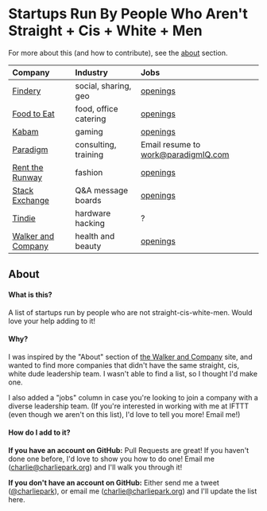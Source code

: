 # Startups Run By People Who Aren't Straight + Cis + White + Men

For more about this (and how to contribute), see the [about](https://github.com/charliepark/startups-run-by-non-scwms#about) section.

Company | Industry | Jobs
:------ | :------- | :---
[Findery](https://findery.com/) | social, sharing, geo | [openings](https://findery.com/jobs)
[Food to Eat](https://www.foodtoeat.com) | food, office catering | [openings](https://www.foodtoeat.com/p/careers)
[Kabam](http://kabam.com/) | gaming | [openings](http://careers.kabam.com/careers)
[Paradigm](http://www.paradigmiq.com/) | consulting, training | Email resume to work@paradigmIQ.com
[Rent the Runway](https://www.renttherunway.com/) | fashion | [openings](https://www.renttherunway.com/pages/about#about-openings)
[Stack Exchange](http://stackexchange.com/work-here) | Q&A message boards | [openings](http://stackexchange.com/work-here)
[Tindie](https://www.tindie.com/) | hardware hacking | ?
[Walker and Company](http://walkerandcompany.com/) | health and beauty | [openings](https://jobs.lever.co/walkerandcompany)


## About

#### What is this?

A list of startups run by people who are not straight-cis-white-men. Would love your help adding to it!


#### Why?

I was inspired by the "About" section of [the Walker and Company](http://walkerandcompany.com/) site, and wanted to find more companies that didn't have the same straight, cis, white dude leadership team. I wasn't able to find a list, so I thought I'd make one.

I also added a "jobs" column in case you're looking to join a company with a diverse leadership team. (If you're interested in working with me at IFTTT (even though we aren't on this list), I'd love to tell you more! Email me!)


#### How do I add to it?

**If you have an account on GitHub:** Pull Requests are great! If you haven't done one before, I'd love to show you how to do one! Email me ([charlie@charliepark.org](charlie@charliepark.org)) and I'll walk you through it!

**If you don't have an account on GitHub:** Either send me a tweet ([@charliepark](https://twitter.com/charliepark)), or email me ([charlie@charliepark.org](charlie@charliepark.org)) and I'll update the list here.
